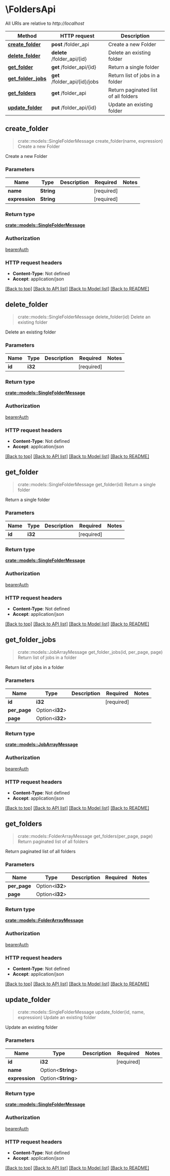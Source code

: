 # \FoldersApi

All URIs are relative to *http://localhost*

Method | HTTP request | Description
------------- | ------------- | -------------
[**create_folder**](FoldersApi.md#create_folder) | **post** /folder_api | Create a new Folder
[**delete_folder**](FoldersApi.md#delete_folder) | **delete** /folder_api/{id} | Delete an existing folder
[**get_folder**](FoldersApi.md#get_folder) | **get** /folder_api/{id} | Return a single folder
[**get_folder_jobs**](FoldersApi.md#get_folder_jobs) | **get** /folder_api/{id}/jobs | Return list of jobs in a folder
[**get_folders**](FoldersApi.md#get_folders) | **get** /folder_api | Return paginated list of all folders
[**update_folder**](FoldersApi.md#update_folder) | **put** /folder_api/{id} | Update an existing folder



## create_folder

> crate::models::SingleFolderMessage create_folder(name, expression)
Create a new Folder

Create a new Folder

### Parameters


Name | Type | Description  | Required | Notes
------------- | ------------- | ------------- | ------------- | -------------
**name** | **String** |  | [required] |
**expression** | **String** |  | [required] |

### Return type

[**crate::models::SingleFolderMessage**](SingleFolderMessage.md)

### Authorization

[bearerAuth](../README.md#bearerAuth)

### HTTP request headers

- **Content-Type**: Not defined
- **Accept**: application/json

[[Back to top]](#) [[Back to API list]](../README.md#documentation-for-api-endpoints) [[Back to Model list]](../README.md#documentation-for-models) [[Back to README]](../README.md)


## delete_folder

> crate::models::SingleFolderMessage delete_folder(id)
Delete an existing folder

Delete an existing folder

### Parameters


Name | Type | Description  | Required | Notes
------------- | ------------- | ------------- | ------------- | -------------
**id** | **i32** |  | [required] |

### Return type

[**crate::models::SingleFolderMessage**](SingleFolderMessage.md)

### Authorization

[bearerAuth](../README.md#bearerAuth)

### HTTP request headers

- **Content-Type**: Not defined
- **Accept**: application/json

[[Back to top]](#) [[Back to API list]](../README.md#documentation-for-api-endpoints) [[Back to Model list]](../README.md#documentation-for-models) [[Back to README]](../README.md)


## get_folder

> crate::models::SingleFolderMessage get_folder(id)
Return a single folder

Return a single folder

### Parameters


Name | Type | Description  | Required | Notes
------------- | ------------- | ------------- | ------------- | -------------
**id** | **i32** |  | [required] |

### Return type

[**crate::models::SingleFolderMessage**](SingleFolderMessage.md)

### Authorization

[bearerAuth](../README.md#bearerAuth)

### HTTP request headers

- **Content-Type**: Not defined
- **Accept**: application/json

[[Back to top]](#) [[Back to API list]](../README.md#documentation-for-api-endpoints) [[Back to Model list]](../README.md#documentation-for-models) [[Back to README]](../README.md)


## get_folder_jobs

> crate::models::JobArrayMessage get_folder_jobs(id, per_page, page)
Return list of jobs in a folder

Return list of jobs in a folder

### Parameters


Name | Type | Description  | Required | Notes
------------- | ------------- | ------------- | ------------- | -------------
**id** | **i32** |  | [required] |
**per_page** | Option<**i32**> |  |  |
**page** | Option<**i32**> |  |  |

### Return type

[**crate::models::JobArrayMessage**](JobArrayMessage.md)

### Authorization

[bearerAuth](../README.md#bearerAuth)

### HTTP request headers

- **Content-Type**: Not defined
- **Accept**: application/json

[[Back to top]](#) [[Back to API list]](../README.md#documentation-for-api-endpoints) [[Back to Model list]](../README.md#documentation-for-models) [[Back to README]](../README.md)


## get_folders

> crate::models::FolderArrayMessage get_folders(per_page, page)
Return paginated list of all folders

Return paginated list of all folders

### Parameters


Name | Type | Description  | Required | Notes
------------- | ------------- | ------------- | ------------- | -------------
**per_page** | Option<**i32**> |  |  |
**page** | Option<**i32**> |  |  |

### Return type

[**crate::models::FolderArrayMessage**](FolderArrayMessage.md)

### Authorization

[bearerAuth](../README.md#bearerAuth)

### HTTP request headers

- **Content-Type**: Not defined
- **Accept**: application/json

[[Back to top]](#) [[Back to API list]](../README.md#documentation-for-api-endpoints) [[Back to Model list]](../README.md#documentation-for-models) [[Back to README]](../README.md)


## update_folder

> crate::models::SingleFolderMessage update_folder(id, name, expression)
Update an existing folder

Update an existing folder

### Parameters


Name | Type | Description  | Required | Notes
------------- | ------------- | ------------- | ------------- | -------------
**id** | **i32** |  | [required] |
**name** | Option<**String**> |  |  |
**expression** | Option<**String**> |  |  |

### Return type

[**crate::models::SingleFolderMessage**](SingleFolderMessage.md)

### Authorization

[bearerAuth](../README.md#bearerAuth)

### HTTP request headers

- **Content-Type**: Not defined
- **Accept**: application/json

[[Back to top]](#) [[Back to API list]](../README.md#documentation-for-api-endpoints) [[Back to Model list]](../README.md#documentation-for-models) [[Back to README]](../README.md)

